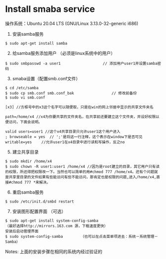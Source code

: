 <h1>Install smaba service</h1>
操作系统：Ubuntu 20.04 LTS (GNU/Linux 3.13.0-32-generic i686)


1. 安装samba服务
```
$ sudo apt-get install samba
```

2. 给samba服务添加用户 （必须是linux系统中的用户）
```
$ sudo smbpasswd -a user1                   // 添加用户user1并设置samba密码
```

3. smaba设置（配置smb.conf文件）
```
$ cd /etc/samba
$ sudo cp smb.conf smb.conf_bak                 // 修改前备份
$ sudo vi smb.conf

[x3] //方框号中的x3这个名字可以随便取，只是在win的网上邻居中显示的共享文件夹名

path=/home/x4 //x4为你要共享的文件夹名，在共享前还要建立这个文件夹，并设好权限以便访问，下面会说明。

valid users=user1 //这个x4共享目录只允许user1这个用户进入
; browseable = yes  // ';'是将这一行注释，这个表示在window下是否可见
writable=yes　　 //允许user1在x4目录中进行读和写操作，反之no
```

5. 建立共享目录
```
$ sudo mkdir /home/x4
$ sudo chown -R user1:user1 /home/x4 //因为是root建立的目录，其它用户只有读的权限，所还得把权限改一下。当然也可以简单的用#chmod 777 /home/x4。还有个问题就是共享里目录的文件如果有些能访问有些不能访问，那肯定也是权限的问题,进入/home/x4,直接#chmod 777 *来解决。
```

6. 重启samba服务
```
$ sudo /etc/init.d/smbd restart
```

7. 安装图形配置界面 （可选）
```
$ sudo apt-get install system-config-samba
（最好选择http://mirrors.163.com 源，下载速度更快）
安装后启动管理界面
$ sudo system-config-samba        （也可以在点击菜单项进去：系统－系统管理－Samba）
```


Notes: 上面的安装步骤在相同的系统内经过验证的


